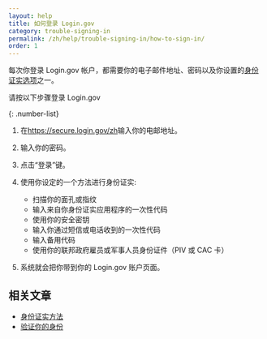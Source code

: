 ```yaml
---
layout: help
title: 如何登录 Login.gov
category: trouble-signing-in
permalink: /zh/help/trouble-signing-in/how-to-sign-in/
order: 1
---
```

每次你登录 Login.gov 帐户，都需要你的电子邮件地址、密码以及你设置的[身份证实选项](/zh/help/get-started/authentication-methods/)之一。

请按以下步骤登录 Login.gov

{: .number-list}
1. 在<https://secure.login.gov/zh>输入你的电邮地址。
2. 输入你的密码。
3. 点击“登录”键。
4. 使用你设定的一个方法进行身份证实:
   
   * 扫描你的面孔或指纹
   * 输入来自你身份证实应用程序的一次性代码
   * 使用你的安全密钥
   * 输入你通过短信或电话收到的一次性代码
   * 输入备用代码
   * 使用你的联邦政府雇员或军事人员身份证件（PIV 或 CAC 卡）
5. 系统就会把你带到你的 Login.gov 账户页面。

## 相关文章

* [身份证实方法](/zh/help/get-started/authentication-methods/)
* [验证你的身份](/zh/help/verify-your-identity/overview/)
